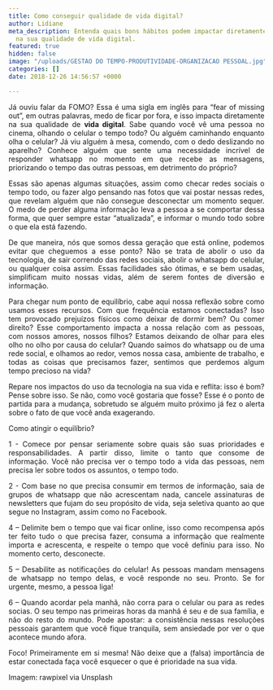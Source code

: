```yaml
---
title: Como conseguir qualidade de vida digital?
author: Lidiane
meta_description: Entenda quais bons hábitos podem impactar diretamente, e positivamente,
  na sua qualidade de vida digital.
featured: true
hidden: false
image: "/uploads/GESTAO DO TEMPO-PRODUTIVIDADE-ORGANIZACAO PESSOAL.jpg"
categories: []
date: 2018-12-26 14:56:57 +0000

---
```

<p align="justify">Já ouviu falar da FOMO? Essa é uma sigla em inglês para “fear of missing out”, em outras palavras, medo de ficar por fora, e isso impacta diretamente na sua qualidade de <strong>vida digital</strong>. Sabe quando você vê uma pessoa no cinema, olhando o celular o tempo todo? Ou alguém caminhando enquanto olha o celular? Já viu alguém à mesa, comendo, com o dedo deslizando no aparelho? Conhece alguém que sente uma necessidade incrível de responder whatsapp no momento em que recebe as mensagens, priorizando o tempo das outras pessoas, em detrimento do próprio? 

<p align="justify">Essas são apenas algumas situações, assim como checar redes sociais o tempo todo, ou fazer algo pensando nas fotos que vai postar nessas redes, que revelam alguém que não consegue desconectar um momento sequer. O medo de perder alguma informação leva a pessoa a se comportar dessa forma, que quer sempre estar “atualizada”, e informar o mundo todo sobre o que ela está fazendo. 

<p align="justify">De que maneira, nós que somos dessa geração que está online, podemos evitar que cheguemos a esse ponto? Não se trata de abolir o uso da tecnologia, de sair correndo das redes sociais, abolir o whatsapp do celular, ou qualquer coisa assim. Essas facilidades são ótimas, e se bem usadas, simplificam muito nossas vidas, além de serem fontes de diversão e informação. 

<p align="justify">Para chegar num ponto de equilíbrio, cabe aqui nossa reflexão sobre como usamos esses recursos. Com que frequência estamos conectadas? Isso tem provocado prejuízos físicos como deixar de dormir bem? Ou comer direito? Esse comportamento impacta a nossa relação com as pessoas, com nossos amores, nossos filhos? Estamos deixando de olhar para eles olho no olho por causa do celular? Quando saímos do whatsapp ou de uma rede social, e olhamos ao redor, vemos nossa casa, ambiente de trabalho, e todas as coisas que precisamos fazer, sentimos que perdemos algum tempo precioso na vida? 

<p align="justify">Repare nos impactos do uso da tecnologia na sua vida e reflita: isso é bom? Pense sobre isso. Se não, como você gostaria que fosse? Esse é o ponto de partida para a mudança, sobretudo se alguém muito próximo já fez o alerta sobre o fato de que você anda exagerando. 

<p align="justify">Como atingir o equilíbrio? 

<p align="justify">1 - Comece por pensar seriamente sobre quais são suas prioridades e responsabilidades. A partir disso, limite o tanto que consome de informação. Você não precisa ver o tempo todo a vida das pessoas, nem precisa ler sobre todos os assuntos, o tempo todo. 

<p align="justify">2 - Com base no que precisa consumir em termos de informação, saia de grupos de whatsapp que não acrescentam nada, cancele assinaturas de newsletters que fujam do seu propósito de vida, seja seletiva quanto ao que segue no Instagram, assim como no Facebook. 

<p align="justify">4 – Delimite bem o tempo que vai ficar online, isso como recompensa após ter feito tudo o que precisa fazer, consuma a informação que realmente importa e acrescenta, e respeite o tempo que você definiu para isso. No momento certo, desconecte. 

<p align="justify">5 – Desabilite as notificações do celular! As pessoas mandam mensagens de whatsapp no tempo delas, e você responde no seu. Pronto. Se for urgente, mesmo, a pessoa liga! 

<p align="justify">6 – Quando acordar pela manhã, não corra para o celular ou para as redes socias. O seu tempo nas primeiras horas da manhã é seu e de sua família, e não do resto do mundo. Pode apostar: a consistência nessas resoluções pessoais garantem que você fique tranquila, sem ansiedade por ver o que acontece mundo afora. 

<p align="justify">Foco! Primeiramente em si mesma! Não deixe que a (falsa) importância de estar conectada faça você esquecer o que é prioridade na sua vida. 

<p align="justify">Imagem: rawpixel via Unsplash</p>